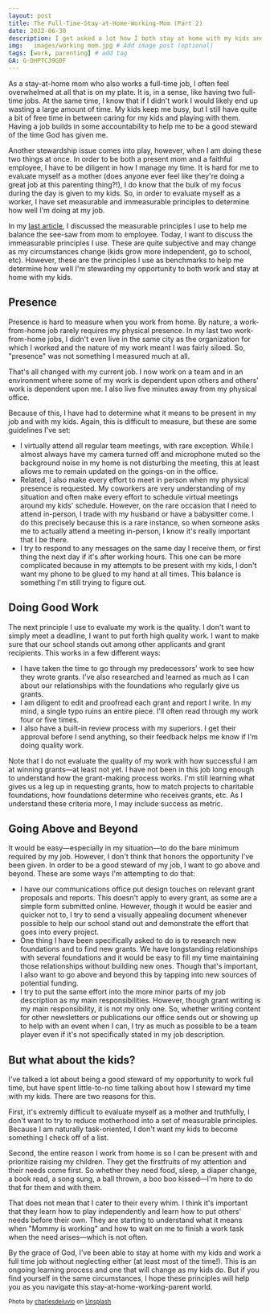 ```yaml
---
layout: post
title: The Full-Time-Stay-at-Home-Working-Mom (Part 2)
date: 2022-06-30
description: I get asked a lot how I both stay at home with my kids and work full time from home. While I am not an expert and I do not do this perfectly, this is my attempt to answer how I try to be both a present mom and a good employee.  # Add post description (optional)
img:   images/working mom.jpg # Add image post (optional)
tags: [work, parenting] # add tag
GA: G-DHPTC39GDF
---
```


As a stay-at-home mom who also works a full-time job, I often feel overwhelmed at all that is on my plate. It is, in a sense, like having two full-time jobs. At the same time, I know that if I didn't work I would likely end up wasting a large amount of time. My kids keep me busy, but I still have quite a bit of free time in between caring for my kids and playing with them. Having a job builds in some accountability to help me to be a good steward of the time God has given me.  

Another stewardship issue comes into play, however, when I am doing these two things at once. In order to be both a present mom and a faithful employee, I have to be diligent in how I manage my time. It is hard for me to evaluate myself as a mother (does anyone ever feel like they're doing a great job at this parenting thing?!), I do know that the bulk of my focus during the day is given to my kids. So, in order to evaluate myself as a worker, I have set measurable and immeasurable principles to determine how well I'm doing at my job.

In my [last article](https://meredithcook.ml/2022/05/30/the-stay-at-home-full-time-working-mom/), I discussed the measurable principles I use to help me balance the see-saw from mom to employee. Today, I want to discuss the immeasurable principles I use. These are quite subjective and may change as my circumstances change (kids grow more independent, go to school, etc). However, these are the principles I use as benchmarks to help me determine how well I'm stewarding my opportunity to both work and stay at home with my kids.

## Presence

Presence is hard to measure when you work from home. By nature, a work-from-home job rarely requires my physical presence. In my last two work-from-home jobs, I didn't even live in the same city as the organization for which I worked and the nature of my work meant I was fairly siloed. So, "presence" was not something I measured much at all.

That's all changed with my current job. I now work on a team and in an environment where some of my work is dependent upon others and others' work is dependent upon me. I also live five minutes away from my physical office.

Because of this, I have had to determine what it means to be present in my job and with my kids. Again, this is difficult to measure, but these are some guidelines I've set:

* I virtually attend all regular team meetings, with rare exception. While I almost always have my camera turned off and microphone muted so the background noise in my home is not disturbing the meeting, this at least allows me to remain updated on the goings-on in the office. 
* Related, I also make every effort to meet in person when my physical presence is requested. My coworkers are very understanding of my situation and often make every effort to schedule virtual meetings around my kids' schedule. However, on the rare occasion that I need to attend in-person, I trade with my husband or have a babysitter come. I do this precisely because this is a rare instance, so when someone asks me to actually attend a meeting in-person, I know it's really important that I be there.
* I try to respond to any messages on the same day I receive them, or first thing the next day if it's after working hours. This one can be more complicated because in my attempts to be present with my kids, I don't want my phone to be glued to my hand at all times. This balance is something I'm still trying to figure out.

## Doing Good Work

The next principle I use to evaluate my work is the quality. I don't want to simply meet a deadline, I want to put forth high quality work. I want to make sure that our school stands out among other applicants and grant recipients. This works in a few different ways:

* I have taken the time to go through my predecessors' work to see how they wrote grants. I've also researched and learned as much as I can about our relationships with the foundations who regularly give us grants. 
* I am diligent to edit and proofread each grant and report I write. In my mind, a single typo ruins an entire piece. I'll often read through my work four or five times. 
* I also have a built-in review process with my superiors. I get their approval before I send anything, so their feedback helps me know if I'm doing quality work.

Note that I do not evaluate the quality of my work with how successful I am at winning grants—at least not yet. I have not been in this job long enough to understand how the grant-making process works. I'm still learning what gives us a leg up in requesting grants, how to match projects to charitable foundations, how foundations determine who receives grants, etc. As I understand these criteria more, I may include success as metric.

## Going Above and Beyond

It would be easy—especially in my situation—to do the bare minimum required by my job. However, I don't think that honors the opportunity I've been given. In order to be a good steward of my job, I want to go above and beyond. These are some ways I'm attempting to do that:

* I have our communications office put design touches on relevant grant proposals and reports. This doesn't apply to every grant, as some are a simple form submitted online. However, though it would be easier and quicker not to, I try to send a visually appealing document whenever possible to help our school stand out and demonstrate the effort that goes into every project.
* One thing I have been specifically asked to do is to research new foundations and to find new grants. We have longstanding relationships with several foundations and it would be easy to fill my time maintaining those relationships without building new ones. Though that's important, I also want to go above and beyond this by tapping into new sources of potential funding.
* I try to put the same effort into the more minor parts of my job description as my main responsibilities. However, though grant writing is my main responsibility, it is not my only one. So, whether writing content for other newsletters or publications our office sends out or showing up to help with an event when I can, I try as much as possible to be a team player even if it's not specifically stated in my job description.

## But what about the kids?

I've talked a lot about being a good steward of my opportunity to work full time, but have spent little-to-no time talking about how I steward my time with my kids. There are two reasons for this. 

First, it's extremly difficult to evaluate myself as a mother and truthfully, I don't want to try to reduce motherhood into a set of measurable principles. Because I am naturally task-oriented, I don't want my kids to become something I check off of a list. 

Second, the entire reason I work from home is so I can be present with and prioritize raising my children. They get the firstfruits of my attention and their needs come first. So whether they need food, sleep, a diaper change, a book read, a song sung, a ball thrown, a boo boo kissed—I'm here to do that for them and with them. 

That does not mean that I cater to their every whim. I think it's important that they learn how to play independently and learn how to put others' needs before their own. They are starting to understand what it means when "Mommy is working" and how to wait on me to finish a work task when the need arises—which is not often.

By the grace of God, I've been able to stay at home with my kids and work a full time job without neglecting either (at least most of the time!). This is an ongoing learning process and one that will change as my kids do. But if you find yourself in the same circumstances, I hope these principles will help you as you navigate this stay-at-home-working-parent world.


<sub>Photo by <a href="https://unsplash.com/@charlesdeluvio?utm_source=unsplash&utm_medium=referral&utm_content=creditCopyText">charlesdeluvio</a> on <a href="https://unsplash.com/s/photos/working-mom?utm_source=unsplash&utm_medium=referral&utm_content=creditCopyText">Unsplash</a></sub>
  
